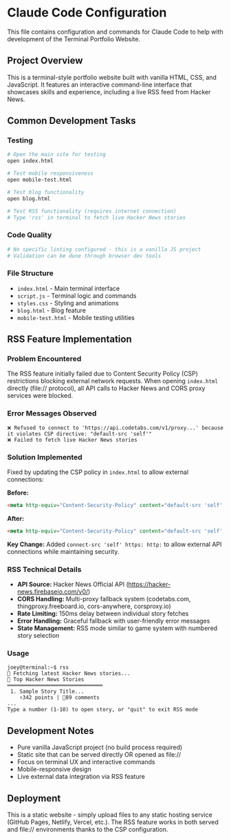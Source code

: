 # Claude Code Configuration

This file contains configuration and commands for Claude Code to help with development of the Terminal Portfolio Website.

## Project Overview
This is a terminal-style portfolio website built with vanilla HTML, CSS, and JavaScript. It features an interactive command-line interface that showcases skills and experience, including a live RSS feed from Hacker News.

## Common Development Tasks

### Testing
```bash
# Open the main site for testing
open index.html

# Test mobile responsiveness
open mobile-test.html

# Test blog functionality
open blog.html

# Test RSS functionality (requires internet connection)
# Type 'rss' in terminal to fetch live Hacker News stories
```

### Code Quality
```bash
# No specific linting configured - this is a vanilla JS project
# Validation can be done through browser dev tools
```

### File Structure
- `index.html` - Main terminal interface
- `script.js` - Terminal logic and commands  
- `styles.css` - Styling and animations
- `blog.html` - Blog feature
- `mobile-test.html` - Mobile testing utilities

## RSS Feature Implementation

### Problem Encountered
The RSS feature initially failed due to Content Security Policy (CSP) restrictions blocking external network requests. When opening `index.html` directly (file:// protocol), all API calls to Hacker News and CORS proxy services were blocked.

### Error Messages Observed
```
❌ Refused to connect to 'https://api.codetabs.com/v1/proxy...' because it violates CSP directive: "default-src 'self'"
❌ Failed to fetch live Hacker News stories
```

### Solution Implemented
Fixed by updating the CSP policy in `index.html` to allow external connections:

**Before:**
```html
<meta http-equiv="Content-Security-Policy" content="default-src 'self'; script-src 'self' 'unsafe-inline'; style-src 'self' 'unsafe-inline' https://fonts.googleapis.com https://fonts.gstatic.com; font-src 'self' https://fonts.googleapis.com https://fonts.gstatic.com;">
```

**After:**
```html
<meta http-equiv="Content-Security-Policy" content="default-src 'self'; script-src 'self' 'unsafe-inline'; style-src 'self' 'unsafe-inline' https://fonts.googleapis.com https://fonts.gstatic.com; font-src 'self' https://fonts.googleapis.com https://fonts.gstatic.com; connect-src 'self' https: http:;">
```

**Key Change:** Added `connect-src 'self' https: http:` to allow external API connections while maintaining security.

### RSS Technical Details
- **API Source:** Hacker News Official API (https://hacker-news.firebaseio.com/v0/)
- **CORS Handling:** Multi-proxy fallback system (codetabs.com, thingproxy.freeboard.io, cors-anywhere, corsproxy.io)
- **Rate Limiting:** 150ms delay between individual story fetches
- **Error Handling:** Graceful fallback with user-friendly error messages
- **State Management:** RSS mode similar to game system with numbered story selection

### Usage
```
joey@terminal:~$ rss
📰 Fetching latest Hacker News stories...
🚀 Top Hacker News Stories
═══════════════════════════════
 1. Sample Story Title...
    ↑342 points | 💬89 comments
...
Type a number (1-10) to open story, or "quit" to exit RSS mode
```

## Development Notes
- Pure vanilla JavaScript project (no build process required)
- Static site that can be served directly OR opened as file://
- Focus on terminal UX and interactive commands
- Mobile-responsive design
- Live external data integration via RSS feature

## Deployment
This is a static website - simply upload files to any static hosting service (GitHub Pages, Netlify, Vercel, etc.). The RSS feature works in both served and file:// environments thanks to the CSP configuration.